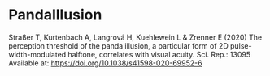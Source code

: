 # PandaIllusion
Straßer T, Kurtenbach A, Langrová H, Kuehlewein L & Zrenner E (2020)
The perception threshold of the panda illusion, a particular form of 2D pulse-width-modulated halftone, correlates with visual acuity.
Sci. Rep.: 13095 Available at: https://doi.org/10.1038/s41598-020-69952-6
